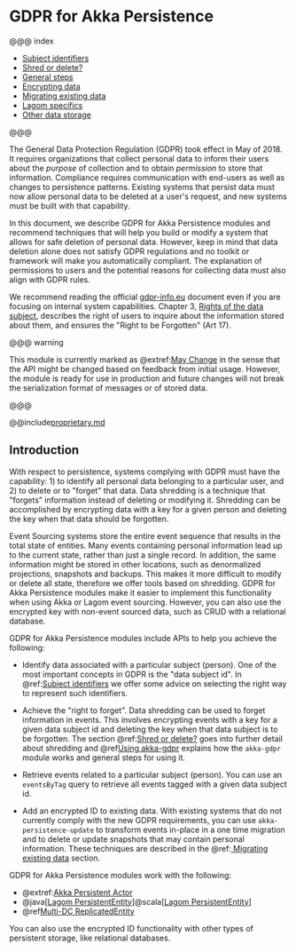 # GDPR for Akka Persistence

@@@ index

* [Subject identifiers](data-subject-id.md)
* [Shred or delete?](shredding.md)
* [General steps](using.md)
* [Encrypting data](encryption.md)
* [Migrating existing data](migration.md)
* [Lagom specifics](lagom.md)
* [Other data storage](other-storage.md)


@@@

The General Data Protection Regulation (GDPR) took effect in May of 2018. It requires organizations that collect personal data to inform their users about the *purpose* of collection and to obtain *permission* to store that information. Compliance requires communication with end-users as well as changes to persistence patterns. Existing systems that persist data must now allow personal data to be deleted at a user's request, and new systems must be built with that capability.

In this document, we describe GDPR for Akka Persistence modules and recommend techniques that will help you build or modify a system that allows for safe deletion of personal data. However, keep in mind that data deletion alone does not satisfy GDPR regulations and no toolkit or framework will make you automatically compliant. The explanation of permissions to users and the potential reasons for collecting data must also align with GDPR rules.

We recommend reading the official [gdpr-info.eu](https://gdpr-info.eu) document even if you are focusing on internal system capabilities. Chapter 3, [Rights of the data subject](https://gdpr-info.eu/chapter-3/), describes the right of users to inquire about the information stored about them, and ensures the "Right to be Forgotten" (Art 17).

@@@ warning

This module is currently marked as @extref:[May Change](akka:common/may-change.html) in the sense that the API might be changed based on feedback from initial usage. However, the module is ready for use in production and future changes will not break the serialization format of
messages or of stored data.

@@@

@@include[proprietary.md](../includes/proprietary.md)

## Introduction

With respect to persistence, systems complying with GDPR must have the capability: 1) to identify all personal data belonging to a particular user, and 2) to delete or to "forget" that data. Data shredding is a technique that "forgets" information instead of deleting or modifying it. Shredding can be accomplished by encrypting data with a key for a given person and deleting the key when that data should be forgotten.

Event Sourcing systems store the entire event sequence that results in the total state of entities.
Many events containing personal information lead up to the current state, rather than just a single record. In addition, the same information might be stored in other locations, such as denormalized projections, snapshots and backups. This makes it more difficult to modify or delete all state, therefore we offer tools based on shredding.
GDPR for Akka Persistence modules make it easier to implement this functionality when using Akka or Lagom event sourcing. However, you can also use the encrypted key with non-event sourced data, such as CRUD with a relational database.

GDPR for Akka Persistence modules include APIs to help you achieve the following:

- Identify data associated with a particular subject (person). One of the most important concepts in GDPR is the "data subject id".
In @ref:[Subject identifiers](./data-subject-id.md) we offer some advice
on selecting the right way to represent such identifiers.

- Achieve the "right to forget". Data shredding can be used to forget information in events. This involves encrypting events with a key for a given data subject id and deleting the key when that data subject is to be forgotten. The section @ref:[Shred or delete?](./shredding.md) goes into further detail about shredding and @ref[Using akka-gdpr](./using.md) explains how the `akka-gdpr` module works and general steps for using it.

- Retrieve events related to a particular subject (person). You can use an `eventsByTag` query to retrieve all events
tagged with a given data subject id.

- Add an encrypted ID to existing data. With existing systems that do not currently comply with the new GDPR requirements, you can use `akka-persistence-update` to transform events in-place in a one time migration and to delete or update snapshots that may contain personal information. These techniques are described in the @ref:[ Migrating existing data](./migration.md) section.

GDPR for Akka Persistence modules work with the following:

- @extref:[Akka Persistent Actor](akka:persistence.html)
- @java[[Lagom PersistentEntity](https://www.lagomframework.com/documentation/current/java/PersistentEntity.html)]@scala[[Lagom PersistentEntity](https://www.lagomframework.com/documentation/current/scala/PersistentEntity.html)]
- @ref[Multi-DC ReplicatedEntity](../persistence-dc/index.md)

You can also use the encrypted ID functionality with other types of persistent storage, like relational databases.
